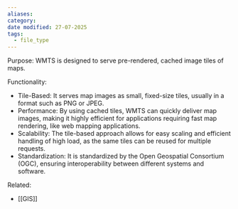 ```yaml
---
aliases: 
category: 
date modified: 27-07-2025
tags:
  - file_type
---
```

Purpose: WMTS is designed to serve pre-rendered, cached image tiles of maps. 

Functionality:
- Tile-Based: It serves map images as small, fixed-size tiles, usually in a format such as PNG or JPEG.
- Performance: By using cached tiles, WMTS can quickly deliver map images, making it highly efficient for applications requiring fast map rendering, like web mapping applications.
- Scalability: The tile-based approach allows for easy scaling and efficient handling of high load, as the same tiles can be reused for multiple requests.
- Standardization: It is standardized by the Open Geospatial Consortium (OGC), ensuring interoperability between different systems and software.

Related:
- [[GIS]]